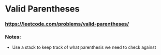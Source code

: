 # Valid Parentheses

### https://leetcode.com/problems/valid-parentheses/

### Notes:

* Use a stack to keep track of what parenthesis we need to check against